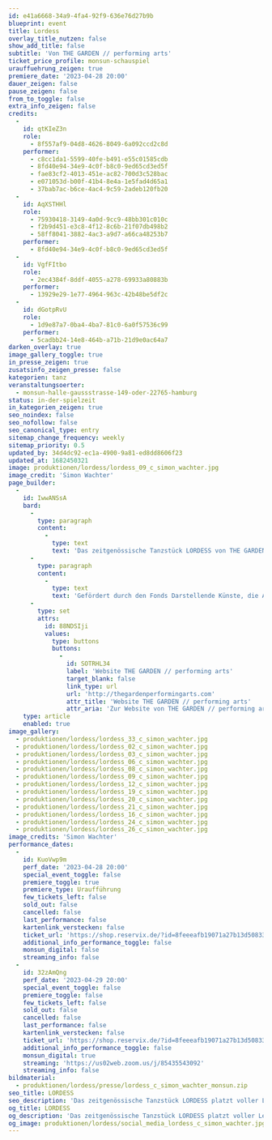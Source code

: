```yaml
---
id: e41a6668-34a9-4fa4-92f9-636e76d27b9b
blueprint: event
title: Lordess
overlay_title_nutzen: false
show_add_title: false
subtitle: 'Von THE GARDEN // performing arts'
ticket_price_profile: monsun-schauspiel
urauffuehrung_zeigen: true
premiere_date: '2023-04-28 20:00'
dauer_zeigen: false
pause_zeigen: false
from_to_toggle: false
extra_info_zeigen: false
credits:
  -
    id: qtKIeZ3n
    role:
      - 8f557af9-04d8-4626-8049-6a092ccd2c8d
    performer:
      - c8cc1da1-5599-40fe-b491-e55c01585cdb
      - 8fd40e94-34e9-4c0f-b8c0-9ed65cd3ed5f
      - fae83cf2-4013-451e-ac82-700d3c528bac
      - e071053d-b00f-41b4-8e4a-1e5fad4d65a1
      - 37bab7ac-b6ce-4ac4-9c59-2adeb120fb20
  -
    id: AqXSTHHl
    role:
      - 75930418-3149-4a0d-9cc9-48bb301c010c
      - f2b9d451-e3c8-4f12-8c6b-21f07db498b2
      - 58ff8041-3882-4ac3-a9d7-a66ca48253b7
    performer:
      - 8fd40e94-34e9-4c0f-b8c0-9ed65cd3ed5f
  -
    id: VgfFItbo
    role:
      - 2ec4384f-8ddf-4055-a278-69933a80883b
    performer:
      - 13929e29-1e77-4964-963c-42b48be5df2c
  -
    id: dGotpRvU
    role:
      - 1d9e87a7-0ba4-4ba7-81c0-6a0f57536c99
    performer:
      - 5cadbb24-14e8-464b-a71b-21d9e0ac64a7
darken_overlay: true
image_gallery_toggle: true
in_presse_zeigen: true
zusatsinfo_zeigen_presse: false
kategorien: tanz
veranstaltungsoerter:
  - monsun-halle-gaussstrasse-149-oder-22765-hamburg
status: in-der-spielzeit
in_kategorien_zeigen: true
seo_noindex: false
seo_nofollow: false
seo_canonical_type: entry
sitemap_change_frequency: weekly
sitemap_priority: 0.5
updated_by: 34d4dc92-ec1a-4900-9a81-ed8dd8606f23
updated_at: 1682450321
image: produktionen/lordess/lordess_09_c_simon_wachter.jpg
image_credit: 'Simon Wachter'
page_builder:
  -
    id: IwwANSsA
    bard:
      -
        type: paragraph
        content:
          -
            type: text
            text: 'Das zeitgenössische Tanzstück LORDESS von THE GARDEN // performing arts platzt voller Lebenslust mitten rein in den Diskurs um Sexualität, Gender, konstante Transformation und Performance. Der Körper als politischer Diskurs auf der Bühne und die schöne Kunst als Fundament für Bewegung. Inspiriert durch die queere Künstlerin Lorenza Böttner zeigt das Stück, was möglich ist – unter der Prämisse, dass die Grenzen von Kreativität und Kunst nicht von unseren Körpern oder unserer Vorstellung von Normalität abhängig sind.'
      -
        type: paragraph
        content:
          -
            type: text
            text: 'Gefördert durch den Fonds Darstellende Künste, die Allbau Stiftung, das Kulturamt Essen, beWEGEnd.e.V, in Kooperation mit SZENE 2WEI, Theater im Depot, Rü-Bühne Essen und dem monsun.theater in Hamburg.'
      -
        type: set
        attrs:
          id: 88NDSIji
          values:
            type: buttons
            buttons:
              -
                id: SOTRHL34
                label: 'Website THE GARDEN // performing arts'
                target_blank: false
                link_type: url
                url: 'http://thegardenperformingarts.com'
                attr_title: 'Website THE GARDEN // performing arts'
                attr_aria: 'Zur Website von THE GARDEN // performing arts'
    type: article
    enabled: true
image_gallery:
  - produktionen/lordess/lordess_33_c_simon_wachter.jpg
  - produktionen/lordess/lordess_02_c_simon_wachter.jpg
  - produktionen/lordess/lordess_03_c_simon_wachter.jpg
  - produktionen/lordess/lordess_06_c_simon_wachter.jpg
  - produktionen/lordess/lordess_08_c_simon_wachter.jpg
  - produktionen/lordess/lordess_09_c_simon_wachter.jpg
  - produktionen/lordess/lordess_12_c_simon_wachter.jpg
  - produktionen/lordess/lordess_19_c_simon_wachter.jpg
  - produktionen/lordess/lordess_20_c_simon_wachter.jpg
  - produktionen/lordess/lordess_21_c_simon_wachter.jpg
  - produktionen/lordess/lordess_16_c_simon_wachter.jpg
  - produktionen/lordess/lordess_24_c_simon_wachter.jpg
  - produktionen/lordess/lordess_26_c_simon_wachter.jpg
image_credits: 'Simon Wachter'
performance_dates:
  -
    id: KuoVwp9m
    perf_date: '2023-04-28 20:00'
    special_event_toggle: false
    premiere_toggle: true
    premiere_type: Uraufführung
    few_tickets_left: false
    sold_out: false
    cancelled: false
    last_performance: false
    kartenlink_verstecken: false
    ticket_url: 'https://shop.reservix.de/?id=8feeeafb19071a27b13d5083379d95183e9ab490f2f135faf80b2fecfc1ba00f2aba7ad8945f4a4292549eb86feddc1b&vID=7337&eventGrpID=429493&eventID=2080115'
    additional_info_performance_toggle: false
    monsun_digital: false
    streaming_info: false
  -
    id: 32zAmQng
    perf_date: '2023-04-29 20:00'
    special_event_toggle: false
    premiere_toggle: false
    few_tickets_left: false
    sold_out: false
    cancelled: false
    last_performance: false
    kartenlink_verstecken: false
    ticket_url: 'https://shop.reservix.de/?id=8feeeafb19071a27b13d5083379d95183e9ab490f2f135faf80b2fecfc1ba00f2aba7ad8945f4a4292549eb86feddc1b&vID=7337&eventGrpID=429493&eventID=2080116'
    additional_info_performance_toggle: false
    monsun_digital: true
    streaming: 'https://us02web.zoom.us/j/85435543092'
    streaming_info: false
bildmaterial:
  - produktionen/lordess/presse/lordess_c_simon_wachter_monsun.zip
seo_title: LORDESS
seo_description: 'Das zeitgenössische Tanzstück LORDESS platzt voller Lebenslust mitten rein in den Diskurs um Sexualität, Gender, konstante Transformation und Performance.'
og_title: LORDESS
og_description: 'Das zeitgenössische Tanzstück LORDESS platzt voller Lebenslust mitten rein in den Diskurs um Sexualität, Gender, konstante Transformation und Performance.'
og_image: produktionen/lordess/social_media_lordess_c_simon_wachter.jpg
---
```

